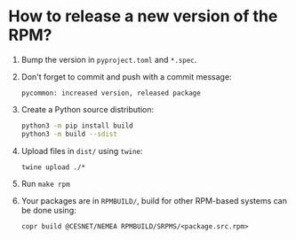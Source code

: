 # How to release a new version of the RPM?
1. Bump the version in `pyproject.toml` and `*.spec`.

2. Don't forget to commit and push with a commit message:

   ```
   pycommon: increased version, released package
   ```

3. Create a Python source distribution:
   ```bash
   python3 -m pip install build
   python3 -m build --sdist
   ```

4. Upload files in `dist/` using `twine`:

   ```
   twine upload ./*
   ```

5. Run `make rpm`
6. Your packages are in `RPMBUILD/`, build for other RPM-based systems can be done using:

   ```
   copr build @CESNET/NEMEA RPMBUILD/SRPMS/<package.src.rpm>
   ```

